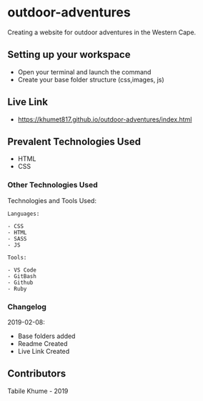 # outdoor-adventures
Creating a website for outdoor adventures in the Western Cape.

## Setting up your workspace

- Open your terminal and launch the command 
- Create your base folder structure (css,images, js)

## Live Link
- https://khumet817.github.io/outdoor-adventures/index.html

## Prevalent Technologies Used

 - HTML
 - CSS
 

### Other Technologies Used

Technologies and Tools Used:

```
Languages:

- CSS
- HTML
- SASS
- JS

```
```
Tools:

- VS Code
- GitBash
- Github
- Ruby

```

### Changelog

2019-02-08:
- Base folders added
- Readme Created
- Live Link Created

## Contributors

Tabile Khume - 2019
